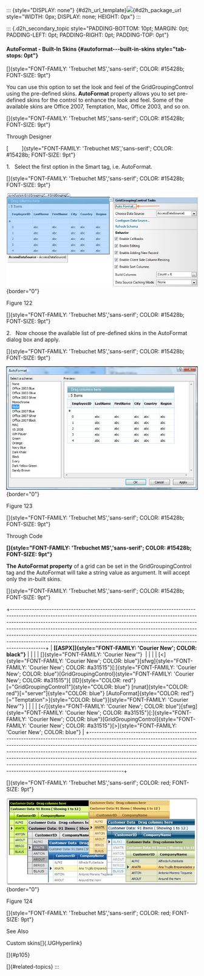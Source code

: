 ::: {style="DISPLAY: none"}
[](ms-xhelp:///?Id=d2h_url_template){#d2h_url_template}![](!package_url!){#d2h_package_url style="WIDTH: 0px; DISPLAY: none; HEIGHT: 0px"}
:::

::: {.d2h_secondary_topic style="PADDING-BOTTOM: 10pt; MARGIN: 0pt; PADDING-LEFT: 0pt; PADDING-RIGHT: 0pt; PADDING-TOP: 0pt"}
#### AutoFormat - Built-In Skins {#autoformat---built-in-skins style="tab-stops: 0pt"}

[]{style="FONT-FAMILY: 'Trebuchet MS','sans-serif'; COLOR: #15428b; FONT-SIZE: 9pt"} 

You can use this option to set the look and feel of the GridGroupingControl using the pre-defined skins. **AutoFormat** property allows you to set pre-defined skins for the control to enhance the look and feel. Some of the available skins are Office 2007, Temptation, Mac, Office 2003, and so on.

[]{style="FONT-FAMILY: 'Trebuchet MS','sans-serif'; COLOR: #15428b; FONT-SIZE: 9pt"} 

Through Designer

[         ]{style="FONT-FAMILY: 'Trebuchet MS','sans-serif'; COLOR: #15428b; FONT-SIZE: 9pt"}

1.   Select the first option in the Smart tag, i.e. AutoFormat.

[]{style="FONT-FAMILY: 'Trebuchet MS','sans-serif'; COLOR: #15428b; FONT-SIZE: 9pt"} 

![](ImagesExt/image68_126.jpg){border="0"}

Figure 122

[]{style="FONT-FAMILY: 'Trebuchet MS','sans-serif'; COLOR: #15428b; FONT-SIZE: 9pt"} 

2.   Now choose the available list of pre-defined skins in the AutoFormat dialog box and apply.

[]{style="FONT-FAMILY: 'Trebuchet MS','sans-serif'; COLOR: #15428b; FONT-SIZE: 9pt"} 

![](ImagesExt/image68_127.jpg){border="0"}

Figure 123

[]{style="FONT-FAMILY: 'Trebuchet MS','sans-serif'; COLOR: #15428b; FONT-SIZE: 9pt"} 

Through Code

**[]{style="FONT-FAMILY: 'Trebuchet MS','sans-serif'; COLOR: #15428b; FONT-SIZE: 9pt"}** 

**The AutoFormat property** of a grid can be set in the GridGroupingControl tag and the AutoFormat will take a string value as argument. It will accept only the in-built skins.

[]{style="FONT-FAMILY: 'Trebuchet MS','sans-serif'; COLOR: #15428b; FONT-SIZE: 9pt"} 

+--------------------------------------------------------------------------------------------------------------------------------------------------------------------------------------------------------------------------------------------------------------------------------------------------------------------------------------------------------------------------------------------------------------------------------------------------------------------------------------------------+
| **[\[ASPX\]]{style="FONT-FAMILY: 'Courier New'; COLOR: black"}**                                                                                                                                                                                                                                                                                                                                                                                                                                 |
|                                                                                                                                                                                                                                                                                                                                                                                                                                                                                                  |
| []{style="FONT-FAMILY: 'Courier New'"}                                                                                                                                                                                                                                                                                                                                                                                                                                                           |
|                                                                                                                                                                                                                                                                                                                                                                                                                                                                                                  |
| [\<]{style="FONT-FAMILY: 'Courier New'; COLOR: blue"}[sfwg]{style="FONT-FAMILY: 'Courier New'; COLOR: #a31515"}[:]{style="FONT-FAMILY: 'Courier New'; COLOR: blue"}[GridGroupingControl]{style="FONT-FAMILY: 'Courier New'; COLOR: #a31515"}[ [ID]{style="COLOR: red"}[=\"GridGroupingControl1\"]{style="COLOR: blue"} [runat]{style="COLOR: red"}[=\"server\"]{style="COLOR: blue"} [AutoFormat]{style="COLOR: red"}[="Temptation"\>]{style="COLOR: blue"}]{style="FONT-FAMILY: 'Courier New'"} |
|                                                                                                                                                                                                                                                                                                                                                                                                                                                                                                  |
| [\</]{style="FONT-FAMILY: 'Courier New'; COLOR: blue"}[sfwg]{style="FONT-FAMILY: 'Courier New'; COLOR: #a31515"}[:]{style="FONT-FAMILY: 'Courier New'; COLOR: blue"}[GridGroupingControl]{style="FONT-FAMILY: 'Courier New'; COLOR: #a31515"}[\>]{style="FONT-FAMILY: 'Courier New'; COLOR: blue"}                                                                                                                                                                                               |
+--------------------------------------------------------------------------------------------------------------------------------------------------------------------------------------------------------------------------------------------------------------------------------------------------------------------------------------------------------------------------------------------------------------------------------------------------------------------------------------------------+

[]{style="FONT-FAMILY: 'Trebuchet MS','sans-serif'; COLOR: red; FONT-SIZE: 9pt"} 

![](ImagesExt/image68_23.jpg){border="0"}

Figure 124

[]{style="FONT-FAMILY: 'Trebuchet MS','sans-serif'; COLOR: red; FONT-SIZE: 9pt"} 

See Also

Custom skins[]{.UGHyperlink}

[]{#p105} 

[]{#related-topics}
:::
